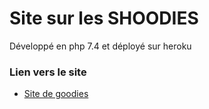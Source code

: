 # Site sur les SHOODIES

Développé en php 7.4 et déployé sur heroku

### Lien vers le site

* [Site de goodies](https://goodies-website.herokuapp.com/)
